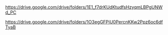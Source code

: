 https://drive.google.com/drive/folders/1E1_f7drKUdKtudfsHzyqmLBPgUNWd_PC

https://drive.google.com/drive/folders/1O3egGFPjU0PercnKKw2Ppz6oc6dfTyaB
